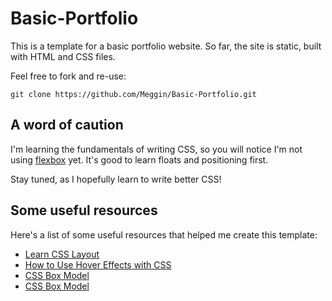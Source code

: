 # Basic-Portfolio

This is a template for a basic portfolio website.
So far, the site is static, built with HTML and CSS files.

Feel free to fork and re-use:

`git clone https://github.com/Meggin/Basic-Portfolio.git`

## A word of caution

I'm learning the fundamentals of writing CSS,
so you will notice I'm not using [flexbox](https://css-tricks.com/snippets/css/a-guide-to-flexbox/) yet.
It's good to learn floats and positioning first.

Stay tuned, as I hopefully learn to write better CSS!

## Some useful resources

Here's a list of some useful resources that helped me create this template:

* [Learn CSS Layout](http://learnlayout.com/)
* [How to Use Hover Effects with CSS](http://www.codeitpretty.com/2013/06/how-to-use-css-hover-effects.html)
* [CSS Box Model](https://developer.mozilla.org/en-US/docs/Web/CSS/CSS_Box_Model)
* [CSS Box Model](https://validator.w3.org/nu/#textarea)

